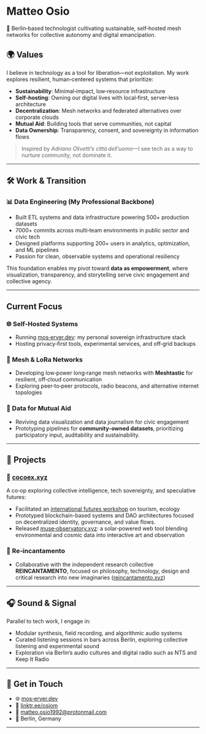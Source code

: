 # Matteo Osio

🌱 Berlin‑based technologist cultivating sustainable, self‑hosted mesh networks for collective autonomy and digital emancipation.

## 🌍 Values

I believe in technology as a tool for liberation—not exploitation. My work explores resilient, human‑centered systems that prioritize:

- **Sustainability**: Minimal‑impact, low‑resource infrastructure  
- **Self‑hosting**: Owning our digital lives with local‑first, server‑less architecture  
- **Decentralization**: Mesh networks and federated alternatives over corporate clouds  
- **Mutual Aid**: Building tools that serve communities, not capital  
- **Data Ownership**: Transparency, consent, and sovereignty in information flows  

> Inspired by *Adriano Olivetti’s città dell’uomo*—I see tech as a way to nurture community, not dominate it.

---

## 🛠 Work & Transition

### 📊 Data Engineering (My Professional Backbone)

- Built ETL systems and data infrastructure powering 500+ production datasets  
- 7000+ commits across multi‑team environments in public sector and civic tech  
- Designed platforms supporting 200+ users in analytics, optimization, and ML pipelines  
- Passion for clean, observable systems and operational resiliency  

This foundation enables my pivot toward **data as empowerment**, where visualization, transparency, and storytelling serve civic engagement and collective agency.

---

## Current Focus

### 🌐 Self‑Hosted Systems

- Running [mos‑erver.dev](https://mos‑erver.dev): my personal sovereign infrastructure stack  
- Hosting privacy‑first tools, experimental services, and off‑grid backups  

### 📡 Mesh & LoRa Networks

- Developing low‑power long‑range mesh networks with **Meshtastic** for resilient, off‑cloud communication  
- Exploring peer‑to‑peer protocols, radio beacons, and alternative internet topologies  

### 🧭 Data for Mutual Aid

- Reviving data visualization and data journalism for civic engagement  
- Prototyping pipelines for **community‑owned datasets**, prioritizing participatory input, auditability and sustainability.

---

## 🚀 Projects

### 🌱 [cocoex.xyz](https://www.cocoex.xyz/)

A co‑op exploring collective intelligence, tech sovereignty, and speculative futures:

- Facilitated an [international futures workshop](https://www.cocoex.xyz/horizon001) on tourism, ecology
- Prototyped blockchain-based systems and DAO architectures focused on decentralized identity, governance, and value flows.
- Released [muse‑observatory.xyz](https://www.muse‑observatory.xyz): a solar‑powered web tool blending environmental and cosmic data into interactive art and observation  

### 🔮 Re‑incantamento  

- Collaborative with the independent research collective **REINCANTAMENTO**, focused on philosophy, technology, design and critical research into new imaginaries ([reincantamento.xyz](https://reincantamento.xyz))  


---

## 🎧 Sound & Signal

Parallel to tech work, I engage in:

- Modular synthesis, field recording, and algorithmic audio systems  
- Curated listening sessions in bars across Berlin, exploring collective listening and experimental sound  
- Exploration via Berlin’s audio cultures and digital radio such as NTS and Keep It Radio  

---

## 📡 Get in Touch

- 🌐 [mos‑erver.dev](https://mos‑erver.dev)  
- 🔗 [linktr.ee/osiom](https://linktr.ee/osiom)  
- 📧 matteo.osio1992@protonmail.com  
- 📍 Berlin, Germany  

---
